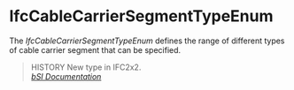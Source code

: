 IfcCableCarrierSegmentTypeEnum
==============================
The _IfcCableCarrierSegmentTypeEnum_ defines the range of different types of
cable carrier segment that can be specified.  
  
> HISTORY  New type in IFC2x2.  
[ _bSI
Documentation_](https://standards.buildingsmart.org/IFC/DEV/IFC4_2/FINAL/HTML/schema/ifcelectricaldomain/lexical/ifccablecarriersegmenttypeenum.htm)


